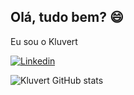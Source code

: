 ## Olá, tudo bem? 😄
Eu sou o Kluvert

[![Linkedin](https://img.shields.io/badge/LinkedIn-0077B5?style=for-the-badge&logo=linkedin&logoColor=white)](https://www.linkedin.com/in/kluvert-gabriel-silva-rocha-661841268)

![Kluvert GitHub stats](https://github-readme-stats.vercel.app/api?username=Kluvert1409&show_icons=true&theme=radical&locale=pt-br)
